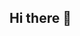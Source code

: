 ## Hi there 👋

<!--
**jamestcole/jamestcole** is a ✨ _special_ ✨ repository because its `README.md` (this file) appears on your GitHub profile.

Here are some ideas to get you started:

# Hi there, I'm James T. Cole 👋

I'm a **Software Engineer** specializing in automation and cloud infrastructure (AWS).  
My passion is building efficient DevOps pipelines and scalable systems for modern applications.

## 🛠️ Tech Stack
- **Cloud & DevOps:** AWS, Terraform, Docker, Kubernetes, Jenkins, Linux
- **Languages:** Python, JavaScript (React), SQL

## 📈 What I Do
- Design and implement CI/CD pipelines
- Automate infrastructure provisioning and deployments
- Build and maintain cloud-native applications

## 📫 Connect
[LinkedIn](#) | [GitHub](https://github.com/jamestcole)

---

*“Automate everything, simplify anything.”*

<!-- - 🔭 I’m currently working on ...
- 🌱 I’m currently learning ...
- 👯 I’m looking to collaborate on ...
- 🤔 I’m looking for help with ...
- 💬 Ask me about ...
- 📫 How to reach me: ...
- 😄 Pronouns: ...
- ⚡ Fun fact: ...
-->
